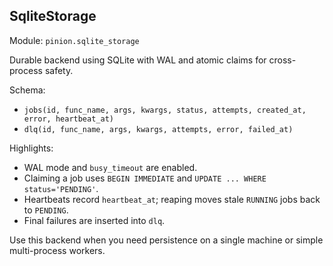 ## SqliteStorage

Module: `pinion.sqlite_storage`

Durable backend using SQLite with WAL and atomic claims for cross-process safety.

Schema:

- `jobs(id, func_name, args, kwargs, status, attempts, created_at, error, heartbeat_at)`
- `dlq(id, func_name, args, kwargs, attempts, error, failed_at)`

Highlights:

- WAL mode and `busy_timeout` are enabled.
- Claiming a job uses `BEGIN IMMEDIATE` and `UPDATE ... WHERE status='PENDING'`.
- Heartbeats record `heartbeat_at`; reaping moves stale `RUNNING` jobs back to `PENDING`.
- Final failures are inserted into `dlq`.

Use this backend when you need persistence on a single machine or simple multi-process workers.

